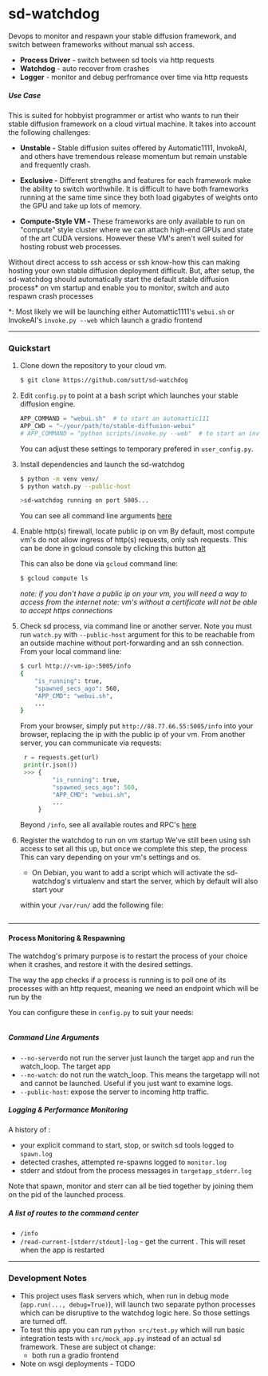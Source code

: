 # sd-watchdog
<!-- inset image of robot dog -->
Devops to monitor and respawn your stable diffusion framework, and switch between frameworks without manual ssh access.

- **Process Driver** - switch between sd tools via http requests
- **Watchdog** - auto recover from crashes
- **Logger** - monitor and debug perfromance over time via http requests
<!-- add diagram -->


##### Use Case

This is suited for hobbyist programmer or artist who wants to run their stable diffusion framework on a cloud virtual machine. It takes into account the following challenges:

 - **Unstable -** Stable diffusion suites offered by Automatic1111, InvokeAI, and others have tremendous release momentum but remain unstable and frequently crash. 

 - **Exclusive -** Different strengths and features for each framework make the ability to switch worthwhile. It is difficult to have both frameworks running at the same time since they both load gigabytes of weights onto the GPU and take up lots of memory.

 - **Compute-Style VM -** These frameworks are only available to run on "compute" style cluster where we can attach high-end GPUs and state of the art CUDA versions. However these VM's aren't well suited for hosting robust web processes.
 
    
Without direct access to ssh access or ssh know-how this can making hosting your own stable diffusion deployment difficult. But, after setup, the sd-watchdog should automatically start the default stable diffusion process* on vm startup and enable you to monitor, switch and auto respawn crash processes

*: Most likely we will be launching either Automattic1111's `webui.sh` or InvokeAI's `invoke.py --web` which launch a gradio frontend 

----

### Quickstart

1. Clone down the repository to your cloud vm.
    ```bash
    $ git clone https://github.com/sutt/sd-watchdog
    ```

2. Edit `config.py` to point at a bash script which launches your stable diffusion engine.

    ```python
    APP_COMMAND = "webui.sh"  # to start an automattic111
    APP_CWD = "~/your/path/to/stable-diffusion-webui"
    # APP_COMMAND = "python scripts/invoke.py --web"  # to start an invokeai
    ```
    You can adjust these settings to temporary prefered in `user_config.py`. 
    <br>

3. Install dependencies and launch the sd-watchdog

    ```bash
    $ python -m venv venv/
    $ python watch.py --public-host
    
    >sd-watchdog running on port 5005...
    ```
    You can see all command line arguments [here](#Command-Line-Arguments)
    <br>

4. Enable http(s) firewall, locate public ip on vm
    By default, most compute vm's do not allow ingress of http(s) requests, only ssh requests.
    This can be done in gcloud console by clicking this button
    [alt](/gcloud-console-entable-https.png)


    This can also be done via `gcloud` command line:
    ```bash
    $ gcloud compute ls
    ```
    *note: if you don't have a public ip on your vm, you will need a way to access from the internet*
    *note: vm's without a certificate will not be able to accept https connections*

5. Check sd process, via command line or another server.
    Note you must run `watch.py` with `--public-host` argument for this to be reachable from an outside machine without port-forwarding and an ssh connection.
    From your local command line:
    ```bash
    $ curl http://<vm-ip>:5005/info
    {
        "is_running": true,
        "spawned_secs_ago": 560,
        "APP_CMD": "webui.sh",
        ...
    }
   ```
   From your browser, simply put `http://88.77.66.55:5005/info` into your browser, replacing the ip with the public ip of your vm.
   From another server, you can communicate via requests:
   ```python
    r = requests.get(url)
    print(r.json())
    >>> {
            "is_running": true,
            "spawned_secs_ago": 560,
            "APP_CMD": "webui.sh",
            ...
        }
   ```
   Beyond `/info`, see all available routes and RPC's [here](#a-list-of-routes-to-the-command-center)
   <br>

6. Register the watchdog to run on vm startup
    We've still been using ssh access to set all this up, but once we complete this step, the process
    This can vary depending on your vm's settings and os.
     - On Debian, you want to add a script which will activate the sd-watchdog's virtualenv and start the server, which by default will also start your

   within your `/var/run/` add the following file:
   ```

   ```


-----



#### Process Monitoring & Respawning
The watchdog's primary purpose is to restart the process of your choice when it crashes, and restore it with the desired settings.

The way the app checks if a process is running is to poll one of its processes with an http request, meaning we need an endpoint which will be run by the 

You can configure these in `config.py` to suit your needs:
```python

```



##### Command Line Arguments
 - `--no-server`do not run the server just launch the target app and run the watch_loop. The target app
 - `--no-watch`: do not run the watch_loop. This means the targetapp will not and cannot be launched. Useful if you just want to examine logs.
 - `--public-host`: expose the server to incoming http traffic.

##### Logging & Performance Monitoring
A history of :
 - your explicit command to start, stop, or switch sd tools logged to `spawn.log` 
 - detected crashes, attempted re-spawns  logged to `monitor.log`
 - stderr and stdout from the process messages in `targetapp_stderr.log`
 
Note that spawn, monitor and sterr can all be tied together by joining them on the pid of the launched process.

##### A list of routes to the command center
 - `/info`
 - `/read-current-[stderr/stdout]-log` - get the current . This will reset when the app is restarted



-----
### Development Notes

 - This project uses flask servers which, when run in debug mode (`app.run(..., debug=True)`), will launch two separate python processes which can be disruptive to the watchdog logic here. So those settings are turned off.
 - To test this app you can run `python src/test.py` which will run basic integration tests with `src/mock_app.py` instead of an actual sd framework. These are subject ot change:
    - both run a gradio frontend
 - Note on wsgi deployments - TODO